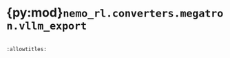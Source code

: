 # {py:mod}`nemo_rl.converters.megatron.vllm_export`

```{py:module} nemo_rl.converters.megatron.vllm_export
```

```{autodoc2-docstring} nemo_rl.converters.megatron.vllm_export
:allowtitles:
```
